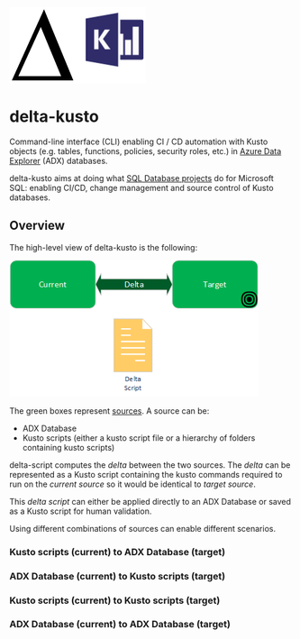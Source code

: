 ![delta-kusto](delta-kusto.png)

# delta-kusto

Command-line interface (CLI) enabling CI / CD automation with Kusto objects (e.g. tables, functions, policies, security roles, etc.)
in [Azure Data Explorer](https://docs.microsoft.com/en-us/azure/data-explorer/data-explorer-overview) (ADX) databases.

delta-kusto aims at doing what [SQL Database projects](https://docs.microsoft.com/en-us/sql/ssdt/project-oriented-offline-database-development?view=sql-server-ver15) do for Microsoft SQL:  enabling CI/CD, change management and source control of Kusto databases.

## Overview

The high-level view of delta-kusto is the following:

![Overview diagram](documentation/overview.png)

The green boxes represent [sources](documentation/sources.md).  A source can be:

* ADX Database
* Kusto scripts (either a kusto script file or a hierarchy of folders containing kusto scripts)

delta-script computes the *delta* between the two sources.  The *delta* can be represented as a Kusto script containing the kusto commands required to run on the *current source* so it would be identical to *target source*.

This *delta script* can either be applied directly to an ADX Database or saved as a Kusto script for human validation.

Using different combinations of sources can enable different scenarios.

### Kusto scripts (current) to ADX Database (target)
### ADX Database (current) to Kusto scripts (target)
### Kusto scripts (current) to Kusto scripts (target)
### ADX Database (current) to ADX Database (target)
